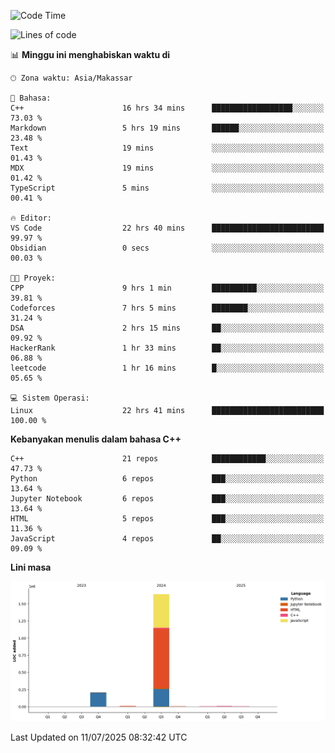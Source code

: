 <!--START_SECTION:waka-->
![Code Time](http://img.shields.io/badge/Code%20Time-331%20hrs%204%20mins-blue)

![Lines of code](https://img.shields.io/badge/Sejak%20Hello%20World%20aku%20telah%20menulis-1.9%20million%20baris%20kode-blue)

📊 **Minggu ini menghabiskan waktu di** 

```text
🕑︎ Zona waktu: Asia/Makassar

💬 Bahasa: 
C++                      16 hrs 34 mins      ██████████████████░░░░░░░   73.03 % 
Markdown                 5 hrs 19 mins       ██████░░░░░░░░░░░░░░░░░░░   23.48 % 
Text                     19 mins             ░░░░░░░░░░░░░░░░░░░░░░░░░   01.43 % 
MDX                      19 mins             ░░░░░░░░░░░░░░░░░░░░░░░░░   01.42 % 
TypeScript               5 mins              ░░░░░░░░░░░░░░░░░░░░░░░░░   00.41 % 

🔥 Editor: 
VS Code                  22 hrs 40 mins      █████████████████████████   99.97 % 
Obsidian                 0 secs              ░░░░░░░░░░░░░░░░░░░░░░░░░   00.03 % 

🐱‍💻 Proyek: 
CPP                      9 hrs 1 min         ██████████░░░░░░░░░░░░░░░   39.81 % 
Codeforces               7 hrs 5 mins        ████████░░░░░░░░░░░░░░░░░   31.24 % 
DSA                      2 hrs 15 mins       ██░░░░░░░░░░░░░░░░░░░░░░░   09.92 % 
HackerRank               1 hr 33 mins        ██░░░░░░░░░░░░░░░░░░░░░░░   06.88 % 
leetcode                 1 hr 16 mins        █░░░░░░░░░░░░░░░░░░░░░░░░   05.65 % 

💻 Sistem Operasi: 
Linux                    22 hrs 41 mins      █████████████████████████   100.00 % 
```

**Kebanyakan menulis dalam bahasa C++** 

```text
C++                      21 repos            ████████████░░░░░░░░░░░░░   47.73 % 
Python                   6 repos             ███░░░░░░░░░░░░░░░░░░░░░░   13.64 % 
Jupyter Notebook         6 repos             ███░░░░░░░░░░░░░░░░░░░░░░   13.64 % 
HTML                     5 repos             ███░░░░░░░░░░░░░░░░░░░░░░   11.36 % 
JavaScript               4 repos             ██░░░░░░░░░░░░░░░░░░░░░░░   09.09 % 
```



**Lini masa**

![Lines of Code chart](https://raw.githubusercontent.com/yusuf601/yusuf601/main/assets/bar_graph.png)


 Last Updated on 11/07/2025 08:32:42 UTC
<!--END_SECTION:waka-->

